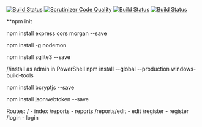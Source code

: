 [![Build Status](https://app.travis-ci.com/Fridasaralinnea/jsramverk-backend.svg?branch=main)](https://app.travis-ci.com/Fridasaralinnea/jsramverk-backend)
[![Scrutinizer Code Quality](https://scrutinizer-ci.com/g/Fridasaralinnea/jsramverk-backend/badges/quality-score.png?b=main)](https://scrutinizer-ci.com/g/Fridasaralinnea/jsramverk-backend/?branch=main)
[![Build Status](https://scrutinizer-ci.com/g/Fridasaralinnea/jsramverk-backend/badges/build.png?b=main)](https://scrutinizer-ci.com/g/Fridasaralinnea/jsramverk-backend/build-status/main)
[![Build Status](https://scrutinizer-ci.com/g/Fridasaralinnea/jsramverk-backend/badges/build.png?b=main)](https://scrutinizer-ci.com/g/Fridasaralinnea/jsramverk-backend/build-status/main)

**npm init

npm install express cors morgan --save

npm install -g nodemon

npm install sqlite3 --save

//install as admin in PowerShell
npm install --global --production windows-build-tools

npm install bcryptjs --save

npm install jsonwebtoken --save

Routes:
/ - index
/reports - reports
/reports/edit - edit
/register - register
/login - login
